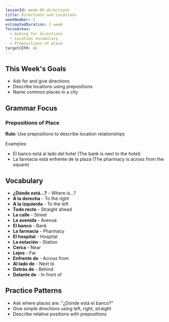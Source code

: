 ```yaml
---
lessonId: week-05-directions
title: Directions and Locations
weekNumber: 5
estimatedDuration: 1 week
focusAreas:
  - Asking for directions
  - Location vocabulary
  - Prepositions of place
targetCEFR: A1
---
```


## This Week's Goals

- Ask for and give directions
- Describe locations using prepositions
- Name common places in a city

## Grammar Focus

### Prepositions of Place

**Rule:** Use prepositions to describe location relationships

Examples:
- El banco está al lado del hotel (The bank is next to the hotel)
- La farmacia está enfrente de la plaza (The pharmacy is across from the square)

## Vocabulary

- **¿Dónde está...?** - Where is...?
- **A la derecha** - To the right
- **A la izquierda** - To the left
- **Todo recto** - Straight ahead
- **La calle** - Street
- **La avenida** - Avenue
- **El banco** - Bank
- **La farmacia** - Pharmacy
- **El hospital** - Hospital
- **La estación** - Station
- **Cerca** - Near
- **Lejos** - Far
- **Enfrente de** - Across from
- **Al lado de** - Next to
- **Detrás de** - Behind
- **Delante de** - In front of

## Practice Patterns

- Ask where places are: "¿Dónde está el banco?"
- Give simple directions using left, right, straight
- Describe relative positions with prepositions
